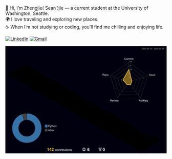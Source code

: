 👋 Hi, I’m Zhengjie( Sean )jie — a current student at the University of Washington, Seattle. \
🌍 I love traveling and exploring new places. \
☕ When I’m not studying or coding, you’ll find me chilling and enjoying life.


<!--
**Seanjie250/Seanjie250** is a ✨ _special_ ✨ repository because its `README.md` (this file) appears on your GitHub profile.

Here are some ideas to get you started:

- 🔭 I’m currently working on ...
- 🌱 I’m currently learning ...
- 👯 I’m looking to collaborate on ...
- 🤔 I’m looking for help with ...
- 💬 Ask me about ...
- 📫 How to reach me: ...
- 😄 Pronouns: ...
- ⚡ Fun fact: ...
-->

[![LinkedIn](https://img.shields.io/badge/LinkedIn-blue?logo=linkedin)]([https://linkedin.com/in/zhengjiesun](https://www.linkedin.com/in/zhengjie-sun-669992318/))
[![Gmail](https://img.shields.io/badge/Gmail-red?logo=gmail)](mailto:zhengjie1sun@gmail.com)

![3D Contributions](./profile-3d-contrib/profile-night-rainbow.svg)


